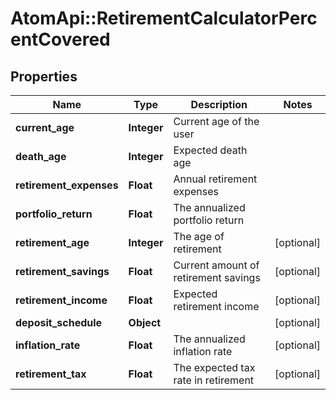 # AtomApi::RetirementCalculatorPercentCovered

## Properties
Name | Type | Description | Notes
------------ | ------------- | ------------- | -------------
**current_age** | **Integer** | Current age of the user | 
**death_age** | **Integer** | Expected death age | 
**retirement_expenses** | **Float** | Annual retirement expenses | 
**portfolio_return** | **Float** | The annualized portfolio return | 
**retirement_age** | **Integer** | The age of retirement | [optional] 
**retirement_savings** | **Float** | Current amount of retirement savings | [optional] 
**retirement_income** | **Float** | Expected retirement income | [optional] 
**deposit_schedule** | **Object** |  | [optional] 
**inflation_rate** | **Float** | The annualized inflation rate | [optional] 
**retirement_tax** | **Float** | The expected tax rate in retirement | [optional] 


